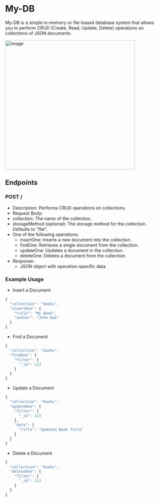 # My-DB 
My-DB is a simple in-memory or file-based database system that allows you to perform CRUD (Create, Read, Update, Delete) operations on collections of JSON documents.

<img width="414" alt="image" src="https://github.com/krishvsoni/My-DB/assets/67964054/3931890f-de26-4f7d-87be-d405086a705e">


## Endpoints
### POST /
- Description: Performs CRUD operations on collections.
- Request Body:
- collection: The name of the collection.
- storageMethod (optional): The storage method for the collection. Defaults to "file".
- One of the following operations:
   - insertOne: Inserts a new document into the collection.
   - findOne: Retrieves a single document from the collection.
   - updateOne: Updates a document in the collection.
   - deleteOne: Deletes a document from the collection.
- Response:
  - JSON object with operation-specific data.

### Example Usage
- Insert a Document
```javascript
{
  "collection": "books",
  "insertOne": {
    "title": "My Book",
    "author": "John Doe"
  }
}
```

- Find a Document
```javascript
{
  "collection": "books",
  "findOne": {
    "filter": {
      "_id": 123
    }
  }
}
```

- Update a Document
```javascript  
{
  "collection": "books",
  "updateOne": {
    "filter": {
      "_id": 123
    },
    "data": {
      "title": "Updated Book Title"
    }
  }
}
```

- Delete a Document
```javascript
{
  "collection": "books",
  "deleteOne": {
    "filter": {
      "_id": 123
    }
  }
}
```

